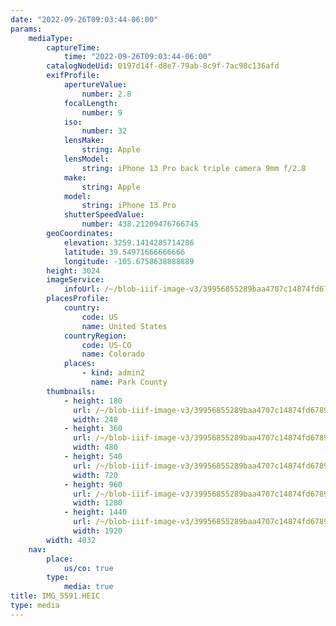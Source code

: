 ```yaml
---
date: "2022-09-26T09:03:44-06:00"
params:
    mediaType:
        captureTime:
            time: "2022-09-26T09:03:44-06:00"
        catalogNodeUid: 0197d14f-d8e7-79ab-8c9f-7ac98c136afd
        exifProfile:
            apertureValue:
                number: 2.8
            focalLength:
                number: 9
            iso:
                number: 32
            lensMake:
                string: Apple
            lensModel:
                string: iPhone 13 Pro back triple camera 9mm f/2.8
            make:
                string: Apple
            model:
                string: iPhone 13 Pro
            shutterSpeedValue:
                number: 438.21209476766745
        geoCoordinates:
            elevation: 3259.1414285714286
            latitude: 39.54971666666666
            longitude: -105.6758638888889
        height: 3024
        imageService:
            infoUrl: /~/blob-iiif-image-v3/39956855289baa4707c14874fd67892800e5f45944a954e53b35c4cda03664f9/info.json
        placesProfile:
            country:
                code: US
                name: United States
            countryRegion:
                code: US-CO
                name: Colorado
            places:
                - kind: admin2
                  name: Park County
        thumbnails:
            - height: 180
              url: /~/blob-iiif-image-v3/39956855289baa4707c14874fd67892800e5f45944a954e53b35c4cda03664f9/full/240%2C180/0/default.jpg
              width: 240
            - height: 360
              url: /~/blob-iiif-image-v3/39956855289baa4707c14874fd67892800e5f45944a954e53b35c4cda03664f9/full/480%2C360/0/default.jpg
              width: 480
            - height: 540
              url: /~/blob-iiif-image-v3/39956855289baa4707c14874fd67892800e5f45944a954e53b35c4cda03664f9/full/720%2C540/0/default.jpg
              width: 720
            - height: 960
              url: /~/blob-iiif-image-v3/39956855289baa4707c14874fd67892800e5f45944a954e53b35c4cda03664f9/full/1280%2C960/0/default.jpg
              width: 1280
            - height: 1440
              url: /~/blob-iiif-image-v3/39956855289baa4707c14874fd67892800e5f45944a954e53b35c4cda03664f9/full/1920%2C1440/0/default.jpg
              width: 1920
        width: 4032
    nav:
        place:
            us/co: true
        type:
            media: true
title: IMG_5591.HEIC
type: media
---
```

